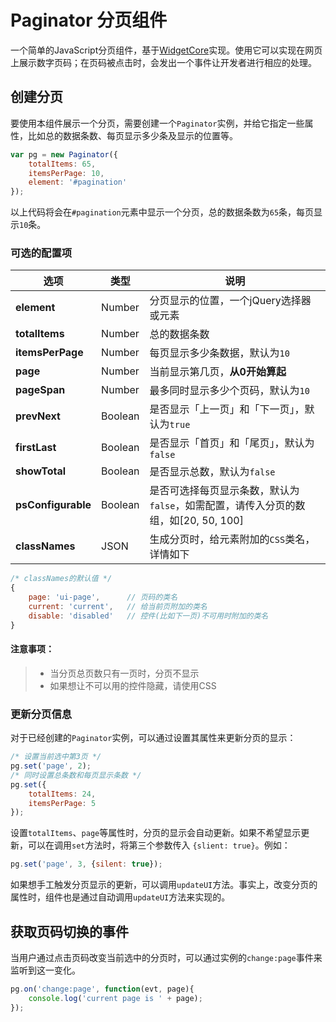 # Paginator 分页组件

一个简单的JavaScript分页组件，基于[WidgetCore](https://github.com/novawidgets/widgetcore)实现。使用它可以实现在网页上展示数字页码；在页码被点击时，会发出一个事件让开发者进行相应的处理。

## 创建分页

要使用本组件展示一个分页，需要创建一个`Paginator`实例，并给它指定一些属性，比如总的数据条数、每页显示多少条及显示的位置等。

```js
var pg = new Paginator({
    totalItems: 65,
    itemsPerPage: 10,
    element: '#pagination'
});
```

以上代码将会在`#pagination`元素中显示一个分页，总的数据条数为`65`条，每页显示`10`条。

### 可选的配置项

选项             | 类型    | 说明
-----------------|---------|--------------------------------------
**element**      | Number  | 分页显示的位置，一个jQuery选择器或元素
**totalItems**   | Number  | 总的数据条数
**itemsPerPage** | Number  | 每页显示多少条数据，默认为`10`
**page**         | Number  | 当前显示第几页，**从0开始算起**
**pageSpan**     | Number  | 最多同时显示多少个页码，默认为`10`
**prevNext**     | Boolean | 是否显示「上一页」和「下一页」，默认为`true`
**firstLast**    | Boolean | 是否显示「首页」和「尾页」，默认为`false`
**showTotal**    | Boolean | 是否显示总数，默认为`false`
**psConfigurable** | Boolean | 是否可选择每页显示条数，默认为`false`，如需配置，请传入分页的数组，如[20, 50, 100]
**classNames**   | JSON    | 生成分页时，给元素附加的`CSS`类名，详情如下

```js
/* classNames的默认值 */
{
    page: 'ui-page',      // 页码的类名
    current: 'current',   // 给当前页附加的类名
    disable: 'disabled'   // 控件(比如下一页)不可用时附加的类名
}
```

#### 注意事项：

> * 当分页总页数只有一页时，分页不显示
> * 如果想让不可以用的控件隐藏，请使用CSS

### 更新分页信息

对于已经创建的`Paginator`实例，可以通过设置其属性来更新分页的显示：

```js
/* 设置当前选中第3页 */
pg.set('page', 2);
/* 同时设置总条数和每页显示条数 */
pg.set({
    totalItems: 24,
    itemsPerPage: 5
});
```

设置`totalItems`、`page`等属性时，分页的显示会自动更新。如果不希望显示更新，可以在调用`set`方法时，将第三个参数传入 `{slient: true}`。例如：

```js
pg.set('page', 3, {silent: true});
```

如果想手工触发分页显示的更新，可以调用`updateUI`方法。事实上，改变分页的属性时，组件也是通过自动调用`updateUI`方法来实现的。

## 获取页码切换的事件

当用户通过点击页码改变当前选中的分页时，可以通过实例的`change:page`事件来监听到这一变化。

```js
pg.on('change:page', function(evt, page){
    console.log('current page is ' + page);
});
```




